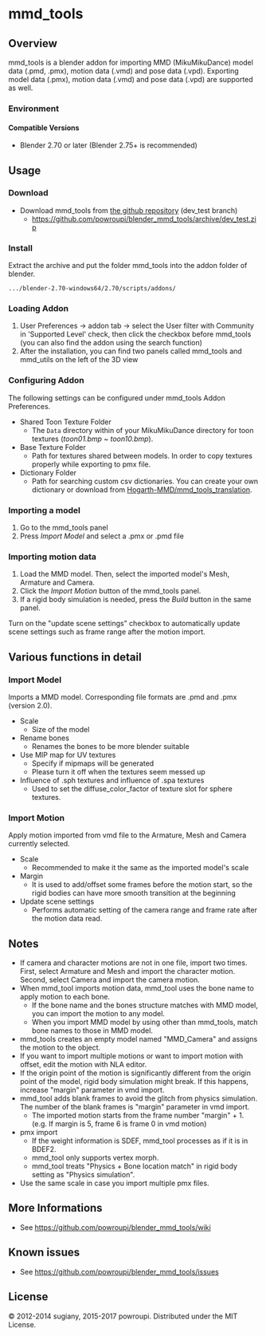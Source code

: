 mmd_tools
===========

Overview
----
mmd_tools is a blender addon for importing MMD (MikuMikuDance) model data (.pmd, .pmx), motion data (.vmd) and pose data (.vpd). Exporting model data (.pmx), motion data (.vmd) and pose data (.vpd) are supported as well.

### Environment

#### Compatible Versions
 - Blender 2.70 or later (Blender 2.75+ is recommended)

Usage
---------
### Download

* Download mmd_tools from [the github repository](https://github.com/powroupi/blender_mmd_tools/tree/dev_test) (dev_test branch)
    * https://github.com/powroupi/blender_mmd_tools/archive/dev_test.zip

### Install
Extract the archive and put the folder mmd_tools into the addon folder of blender.

    .../blender-2.70-windows64/2.70/scripts/addons/

### Loading Addon
1. User Preferences -> addon tab -> select the User filter with Community in 'Supported Level' check, then click the checkbox before mmd_tools (you can also find the addon using the search function)
2. After the installation, you can find two panels called mmd_tools and mmd_utils on the left of the 3D view

### Configuring Addon
The following settings can be configured under mmd_tools Addon Preferences.
* Shared Toon Texture Folder
    * The `Data` directory within of your MikuMikuDance directory for toon textures (_toon01.bmp ~ toon10.bmp_).
* Base Texture Folder
    * Path for textures shared between models. In order to copy textures properly while exporting to pmx file.
* Dictionary Folder
    * Path for searching custom csv dictionaries. You can create your own dictionary or download from [Hogarth-MMD/mmd_tools_translation](https://github.com/Hogarth-MMD/mmd_tools_translation).

### Importing a model
1. Go to the mmd_tools panel
2. Press _Import Model_ and select a .pmx or .pmd file


### Importing motion data
1. Load the MMD model. Then, select the imported model's Mesh, Armature and Camera.
2. Click the _Import Motion_ button of the mmd_tools panel.
3. If a rigid body simulation is needed, press the _Build_ button in the same panel.

Turn on the "update scene settings" checkbox to automatically update scene settings such as frame range after the motion import.


Various functions in detail
-------------------------------
### Import Model
Imports a MMD model. Corresponding file formats are .pmd and .pmx (version 2.0).

* Scale
    * Size of the model
* Rename bones
    * Renames the bones to be more blender suitable
* Use MIP map for UV textures
    * Specify if mipmaps will be generated
    * Please turn it off when the textures seem messed up
* Influence of .sph textures and influence of .spa textures
    * Used to set the diffuse_color_factor of texture slot for sphere textures.

### Import Motion
Apply motion imported from vmd file to the Armature, Mesh and Camera currently selected.
* Scale
    * Recommended to make it the same as the imported model's scale
* Margin
    * It is used to add/offset some frames before the motion start, so the rigid bodies can have more smooth transition at the beginning
* Update scene settings
    * Performs automatic setting of the camera range and frame rate after the motion data read.


Notes
------
* If camera and character motions are not in one file, import two times. First, select Armature and Mesh and import the character motion. Second, select Camera and import the camera motion.
* When mmd_tool imports motion data, mmd_tool uses the bone name to apply motion to each bone.
    * If the bone name and the bones structure matches with MMD model, you can import the motion to any model.
    * When you import MMD model by using other than mmd_tools, match bone names to those in MMD model.
* mmd_tools creates an empty model named "MMD_Camera" and assigns the motion to the object.
* If you want to import multiple motions or want to import motion with offset, edit the motion with NLA editor.
* If the origin point of the motion is significantly different from the origin point of the model, rigid body simulation might break. If this happens, increase "margin" parameter in vmd import.
* mmd_tool adds blank frames to avoid the glitch from physics simulation. The number of the blank frames is "margin" parameter in vmd import.
    * The imported motion starts from the frame number "margin" + 1. (e.g. If margin is 5, frame 6 is frame 0 in vmd motion)
* pmx import
    * If the weight information is SDEF, mmd_tool processes as if it is in BDEF2.
    * mmd_tool only supports vertex morph.
    * mmd_tool treats "Physics + Bone location match" in rigid body setting as "Physics simulation".
* Use the same scale in case you import multiple pmx files.


More Informations
----------
* See https://github.com/powroupi/blender_mmd_tools/wiki


Known issues
----------
* See https://github.com/powroupi/blender_mmd_tools/issues


License
----------
&copy; 2012-2014 sugiany, 2015-2017 powroupi.
Distributed under the MIT License.
